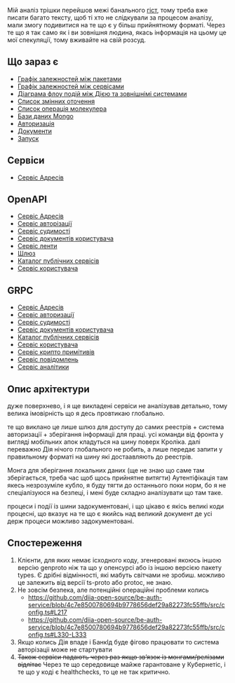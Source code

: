 Мій аналіз трішки перейшов межі банального [гіст](https://gist.github.com/kant2002/3cccadf516996ac28062bf1003cfa174), тому треба вже писати багато тексту, щоб ті хто не слідкували за процесом аналізу, мали змогу подивитися на те що є у більш прийнятному форматі. Через те що я так само як і ви зовнішня людина, якась інформація на цьому це мої спекуляції, тому вживайте на свій розсуд.

## Що зараз є

- [Графік залежностей між пакетами](./deps)
- [Графік залежностей між сервісами](./service-deps)
- [Діаграма флоу подій між Дією та зовнішнімі системами](./events-flow)
- [Список змінних оточення](./env-vars-list)
- [Список операція молекулера](./moleculer-actions)
- [Бази даних Mongo](./dbs)
- [Авторизація](./api/auth)
- [Документи](./api/documents)
- [Запуск](./launch)

## Сервіси
- [Сервіс Адресів](./address-service)

## OpenAPI

- [Сервіс Адресів](./swaggeriu/address.html)
- [Сервіс авторізації](./swaggeriu/auth.html)
- [Сервіс судимості](./swaggeriu/criminal-cert.html)
- [Сервіс документів користувача](./swaggeriu/documents.html)
- [Сервіс ленти](./swaggeriu/feed.html)
- [Шлюз](./swaggeriu/gateway.html)
- [Каталог публічних сервісів](./swaggeriu/public-service-catalog.html)
- [Сервіс користувача](./swaggeriu/user.html)

## GRPC

- [Сервіс Адресів](https://github.com/kant2002/be-address-service-client/blob/main/proto/address-service.proto)
- [Сервіс авторизації](https://github.com/diia-open-source/be-auth-service/blob/main/proto/auth.proto)
- [Сервіс судимості](https://github.com/diia-open-source/be-criminal-cert-service/blob/main/proto/criminal-cert-service.proto)
- [Сервіс документів користувача](https://github.com/diia-open-source/be-documents-service/blob/main/proto/documents-service.proto)
- [Каталог публічних сервісів](https://github.com/diia-open-source/be-public-service-catalog/blob/main/proto/public-service-catalog.proto)
- [Сервіс користувача](https://github.com/diia-open-source/be-user-service/blob/main/proto/user-service.proto)
- [Сервіс крипто примітивів](https://github.com/kant2002/be-diia-crypto-client/blob/main/proto/crypto-service.proto)
- [Сервіс повідомлень](https://github.com/kant2002/be-notification-service-client/blob/main/proto/notification-service.proto)
- [Сервіс аналітики](https://github.com/kant2002/be-analytics-service-client/blob/main/proto/analytics-service.proto)

## Опис архітектури

дуже поверхнево, і я ще викладені сервіси не аналізував детально, тому велика імовірність що я десь провтикаю глобально.

те що виклано це лише шлюз для доступу до самих реестрів + система авторизації + зберігання інформаціі для праці.
усі команди від фронта у вигляді мобільних апок кладуться на шину поверх Кроліка. далі переважно Дія нічого глобального не робить, а лише передає запити у правильному форматі на шину які достаавляють до реестрів.

Монга для зберігання локальних даних (ще не знаю що саме там зберігається, треба час щоб щось прийнятне витягти)
Аутентіфікація там якесь незрозуміле кубло, я буду тягти до останнього поки норм, бо я не спеціалізуюся на безпеці, і мені буде складно аналізувати що там таке.

процеси і події із шини задокументовані, і що цікаво є якісь великі коди процесні, що вказує на те що є якийсь над великий  документ де усі держ процеси можливо задокументовані.

## Спостереження

1. Клієнти, для яких немає ісходного коду, згенеровані якоюсь іншою версію genproto ніж та що у опенсурсі або із іншою версією пакету types. Є дрібні відмінності, які мабуть світчами не зробиш. можливо це залежить від версії ts-proto або protoc, не знаю.
2. Не зовсім безпека, але потенційні операційні проблеми колись
   - https://github.com/diia-open-source/be-auth-service/blob/4c7e8500780694b9778656def29a82273fc55ffb/src/config.ts#L217
   - https://github.com/diia-open-source/be-auth-service/blob/4c7e8500780694b9778656def29a82273fc55ffb/src/config.ts#L330-L333
3. Якщо колись Дія впаде і БанкІд буде фігово працювати то система авторізаціі може не стартувати
4. ~~Також сервіси падають через раз якщо звʼязок із монгами/релізами відлітає~~ Через те що середовище майже гарантоване у Кубернетіс, і те що у коді є healthchecks, то це не так критично.

